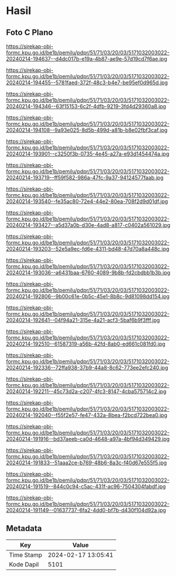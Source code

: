 # Hasil

## Foto C Plano

https://sirekap-obj-formc.kpu.go.id/be1b/pemilu/pdpr/51/71/03/20/03/5171032003022-20240214-194637--d4dc017b-e19a-4b87-ae9e-57d19cd7f6ae.jpg

https://sirekap-obj-formc.kpu.go.id/be1b/pemilu/pdpr/51/71/03/20/03/5171032003022-20240214-194455--5781faed-372f-48c3-b4e7-be95ef0d965d.jpg

https://sirekap-obj-formc.kpu.go.id/be1b/pemilu/pdpr/51/71/03/20/03/5171032003022-20240214-194346--63f15153-6c2f-4dfb-9219-3fd4d29360a8.jpg

https://sirekap-obj-formc.kpu.go.id/be1b/pemilu/pdpr/51/71/03/20/03/5171032003022-20240214-194108--9a93e025-8d5b-499d-a81b-b8e02fbf3caf.jpg

https://sirekap-obj-formc.kpu.go.id/be1b/pemilu/pdpr/51/71/03/20/03/5171032003022-20240214-193901--c3250f3b-0735-4e45-a27a-e93d1454474a.jpg

https://sirekap-obj-formc.kpu.go.id/be1b/pemilu/pdpr/51/71/03/20/03/5171032003022-20240214-193719--ff59f582-986a-47fc-9a37-94124577faab.jpg

https://sirekap-obj-formc.kpu.go.id/be1b/pemilu/pdpr/51/71/03/20/03/5171032003022-20240214-193540--fe35ac80-72e4-44e2-80ea-708f2d9d01df.jpg

https://sirekap-obj-formc.kpu.go.id/be1b/pemilu/pdpr/51/71/03/20/03/5171032003022-20240214-193427--a5d37a0b-d30e-4ad8-a817-c0402a561029.jpg

https://sirekap-obj-formc.kpu.go.id/be1b/pemilu/pdpr/51/71/03/20/03/5171032003022-20240214-193203--52e5a9ec-fd6e-4311-bd48-47d70a8a448c.jpg

https://sirekap-obj-formc.kpu.go.id/be1b/pemilu/pdpr/51/71/03/20/03/5171032003022-20240214-193036--a6431baa-6760-4089-9b8b-fd2cbdbb1b3b.jpg

https://sirekap-obj-formc.kpu.go.id/be1b/pemilu/pdpr/51/71/03/20/03/5171032003022-20240214-192806--9b00c61e-0b5c-45e1-8b8c-9d81098dd154.jpg

https://sirekap-obj-formc.kpu.go.id/be1b/pemilu/pdpr/51/71/03/20/03/5171032003022-20240214-192641--04f94a21-315e-4a21-acf3-5baf6b9f3fff.jpg

https://sirekap-obj-formc.kpu.go.id/be1b/pemilu/pdpr/51/71/03/20/03/5171032003022-20240214-192510--61587319-a56b-42fd-8ab0-ed661c081fd0.jpg

https://sirekap-obj-formc.kpu.go.id/be1b/pemilu/pdpr/51/71/03/20/03/5171032003022-20240214-192336--72ffa938-37b9-44a8-8c62-773ee2efc240.jpg

https://sirekap-obj-formc.kpu.go.id/be1b/pemilu/pdpr/51/71/03/20/03/5171032003022-20240214-192211--45c73d2a-c207-4fc3-8147-4cba575714c2.jpg

https://sirekap-obj-formc.kpu.go.id/be1b/pemilu/pdpr/51/71/03/20/03/5171032003022-20240214-192040--f55f2e57-fe47-432a-8bea-f2bcd722bea0.jpg

https://sirekap-obj-formc.kpu.go.id/be1b/pemilu/pdpr/51/71/03/20/03/5171032003022-20240214-191916--bd37aeeb-ca0d-4648-a97a-4bf94d349429.jpg

https://sirekap-obj-formc.kpu.go.id/be1b/pemilu/pdpr/51/71/03/20/03/5171032003022-20240214-191833--51aaa2ce-b769-48b6-8a3c-f40d67e555f5.jpg

https://sirekap-obj-formc.kpu.go.id/be1b/pemilu/pdpr/51/71/03/20/03/5171032003022-20240214-191519--844c0c94-c5ac-431f-ac96-7504304fabdf.jpg

https://sirekap-obj-formc.kpu.go.id/be1b/pemilu/pdpr/51/71/03/20/03/5171032003022-20240214-191149--01637737-6fa2-4dd0-bf7b-d430f104d92a.jpg


## Metadata

| Key        | Value               |
| ---------- | ------------------- |
| Time Stamp | 2024-02-17 13:05:41 |
| Kode Dapil | 5101                |



